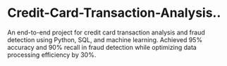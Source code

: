 # Credit-Card-Transaction-Analysis..
An end-to-end project for credit card transaction analysis and fraud detection using Python, SQL, and machine learning. Achieved 95% accuracy and 90% recall in fraud detection while optimizing data processing efficiency by 30%.
